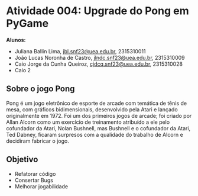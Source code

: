 # Atividade 004: Upgrade do Pong em PyGame

__Alunos:__
- Juliana Ballin Lima, jbl.snf23@uea.edu.br, 2315310011 
- João Lucas Noronha de Castro, jlndc.snf23@uea.edu.br, 2315310009
- Caio Jorge da Cunha Queiroz, cjdcq.snf23@uea.edu.br, 2315310028
- Caio 2

## Sobre o jogo Pong 
Pong é um jogo eletrônico de esporte de arcade com temática de tênis de mesa, com gráficos bidimensionais, desenvolvido pela Atari e lançado originalmente em 1972.
Foi um dos primeiros jogos de arcade; foi criado por Allan Alcorn como um exercício de treinamento atribuído a ele pelo cofundador da Atari, Nolan Bushnell, mas Bushnell e o cofundador da Atari, Ted Dabney, ficaram surpresos com a qualidade do trabalho de Alcorn e decidiram fabricar o jogo.

## Objetivo
- Refatorar código
- Consertar Bugs
- Melhorar jogabilidade
